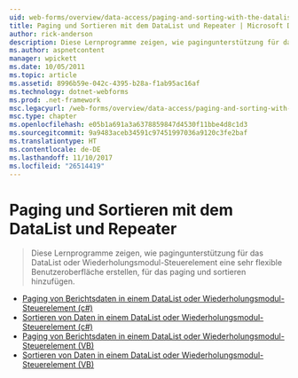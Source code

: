```yaml
---
uid: web-forms/overview/data-access/paging-and-sorting-with-the-datalist-and-repeater/index
title: Paging und Sortieren mit dem DataList und Repeater | Microsoft Docs
author: rick-anderson
description: Diese Lernprogramme zeigen, wie pagingunterstützung für das DataList oder Wiederholungsmodul-Steuerelement eine sehr flexible Benutzeroberfläche erstellen, für das paging und sortieren hinzufügen.
ms.author: aspnetcontent
manager: wpickett
ms.date: 10/05/2011
ms.topic: article
ms.assetid: 8996b59e-042c-4395-b28a-f1ab95ac16af
ms.technology: dotnet-webforms
ms.prod: .net-framework
msc.legacyurl: /web-forms/overview/data-access/paging-and-sorting-with-the-datalist-and-repeater
msc.type: chapter
ms.openlocfilehash: e05b1a691a3a6378859847d4530f11bbe4d8c1d3
ms.sourcegitcommit: 9a9483aceb34591c97451997036a9120c3fe2baf
ms.translationtype: HT
ms.contentlocale: de-DE
ms.lasthandoff: 11/10/2017
ms.locfileid: "26514419"
---
```

<a name="paging-and-sorting-with-the-datalist-and-repeater"></a>Paging und Sortieren mit dem DataList und Repeater
====================
> Diese Lernprogramme zeigen, wie pagingunterstützung für das DataList oder Wiederholungsmodul-Steuerelement eine sehr flexible Benutzeroberfläche erstellen, für das paging und sortieren hinzufügen.


- [Paging von Berichtsdaten in einem DataList oder Wiederholungsmodul-Steuerelement (c#)](paging-report-data-in-a-datalist-or-repeater-control-cs.md)
- [Sortieren von Daten in einem DataList oder Wiederholungsmodul-Steuerelement (c#)](sorting-data-in-a-datalist-or-repeater-control-cs.md)
- [Paging von Berichtsdaten in einem DataList oder Wiederholungsmodul-Steuerelement (VB)](paging-report-data-in-a-datalist-or-repeater-control-vb.md)
- [Sortieren von Daten in einem DataList oder Wiederholungsmodul-Steuerelement (VB)](sorting-data-in-a-datalist-or-repeater-control-vb.md)
